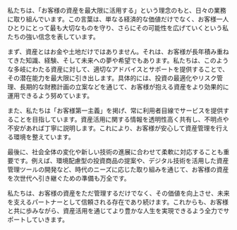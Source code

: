 私たちは、「お客様の資産を最大限に活用する」という理念のもと、日々の業務に取り組んでいます。この言葉は、単なる経済的な価値だけでなく、お客様一人ひとりにとって最も大切なものを守り、さらにその可能性を広げていくという私たちの強い信念を表しています。

まず、資産とはお金や土地だけではありません。それは、お客様が長年積み重ねてきた知識、経験、そして未来への夢や希望でもあります。私たちは、このような多岐にわたる資産に対して、適切なアドバイスとサポートを提供することで、その潜在能力を最大限に引き出します。具体的には、投資の最適化やリスク管理、長期的な財務計画の立案などを通じて、お客様が抱える資産をより効果的に運用できるよう努めています。

また、私たちは「お客様第一主義」を掲げ、常に利用者目線でサービスを提供することを目指しています。資産活用に関する情報を透明性高く共有し、不明点や不安があれば丁寧に説明します。これにより、お客様が安心して資産管理を行える環境を整えています。

最後に、社会全体の変化や新しい技術の進展に合わせて柔軟に対応することも重要です。例えば、環境配慮型の投資商品の提案や、デジタル技術を活用した資産管理ツールの開発など、時代のニーズに応じた取り組みを通じて、お客様の資産を次世代へ引き継ぐための準備も万全です。

私たちは、お客様の資産をただ管理するだけでなく、その価値を向上させ、未来を支えるパートナーとして信頼される存在であり続けます。これからも、お客様と共に歩みながら、資産活用を通じてより豊かな人生を実現できるよう全力でサポートしていきます。
